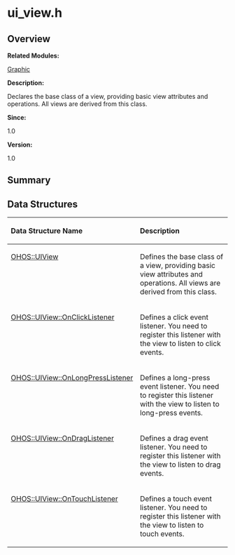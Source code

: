 # ui\_view.h<a name="ZH-CN_TOPIC_0000001054598147"></a>

## **Overview**<a name="section13081163093528"></a>

**Related Modules:**

[Graphic](Graphic.md)

**Description:**

Declares the base class of a view, providing basic view attributes and operations. All views are derived from this class. 

**Since:**

1.0

**Version:**

1.0

## **Summary**<a name="section63247357093528"></a>

## Data Structures<a name="nested-classes"></a>

<a name="table559261260093528"></a>
<table><thead align="left"><tr id="row1998740857093528"><th class="cellrowborder" valign="top" width="50%" id="mcps1.1.3.1.1"><p id="p1867330937093528"><a name="p1867330937093528"></a><a name="p1867330937093528"></a>Data Structure Name</p>
</th>
<th class="cellrowborder" valign="top" width="50%" id="mcps1.1.3.1.2"><p id="p1491021099093528"><a name="p1491021099093528"></a><a name="p1491021099093528"></a>Description</p>
</th>
</tr>
</thead>
<tbody><tr id="row1497704785093528"><td class="cellrowborder" valign="top" width="50%" headers="mcps1.1.3.1.1 "><p id="p1604792580093528"><a name="p1604792580093528"></a><a name="p1604792580093528"></a><a href="OHOS-UIView.md">OHOS::UIView</a></p>
</td>
<td class="cellrowborder" valign="top" width="50%" headers="mcps1.1.3.1.2 "><p id="p1819635858093528"><a name="p1819635858093528"></a><a name="p1819635858093528"></a>Defines the base class of a view, providing basic view attributes and operations. All views are derived from this class. </p>
</td>
</tr>
<tr id="row1642439766093528"><td class="cellrowborder" valign="top" width="50%" headers="mcps1.1.3.1.1 "><p id="p1324950830093528"><a name="p1324950830093528"></a><a name="p1324950830093528"></a><a href="OHOS-UIView-OnClickListener.md">OHOS::UIView::OnClickListener</a></p>
</td>
<td class="cellrowborder" valign="top" width="50%" headers="mcps1.1.3.1.2 "><p id="p665322695093528"><a name="p665322695093528"></a><a name="p665322695093528"></a>Defines a click event listener. You need to register this listener with the view to listen to click events. </p>
</td>
</tr>
<tr id="row901196416093528"><td class="cellrowborder" valign="top" width="50%" headers="mcps1.1.3.1.1 "><p id="p248564804093528"><a name="p248564804093528"></a><a name="p248564804093528"></a><a href="OHOS-UIView-OnLongPressListener.md">OHOS::UIView::OnLongPressListener</a></p>
</td>
<td class="cellrowborder" valign="top" width="50%" headers="mcps1.1.3.1.2 "><p id="p1002594015093528"><a name="p1002594015093528"></a><a name="p1002594015093528"></a>Defines a long-press event listener. You need to register this listener with the view to listen to long-press events. </p>
</td>
</tr>
<tr id="row1234139316093528"><td class="cellrowborder" valign="top" width="50%" headers="mcps1.1.3.1.1 "><p id="p321485412093528"><a name="p321485412093528"></a><a name="p321485412093528"></a><a href="OHOS-UIView-OnDragListener.md">OHOS::UIView::OnDragListener</a></p>
</td>
<td class="cellrowborder" valign="top" width="50%" headers="mcps1.1.3.1.2 "><p id="p795378027093528"><a name="p795378027093528"></a><a name="p795378027093528"></a>Defines a drag event listener. You need to register this listener with the view to listen to drag events. </p>
</td>
</tr>
<tr id="row1496162758093528"><td class="cellrowborder" valign="top" width="50%" headers="mcps1.1.3.1.1 "><p id="p347400005093528"><a name="p347400005093528"></a><a name="p347400005093528"></a><a href="OHOS-UIView-OnTouchListener.md">OHOS::UIView::OnTouchListener</a></p>
</td>
<td class="cellrowborder" valign="top" width="50%" headers="mcps1.1.3.1.2 "><p id="p849000341093528"><a name="p849000341093528"></a><a name="p849000341093528"></a>Defines a touch event listener. You need to register this listener with the view to listen to touch events. </p>
</td>
</tr>
</tbody>
</table>

